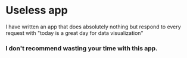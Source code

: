 # Useless app

I have written an app that does absolutely nothing but respond to every request with "today is a great day for data visualization"

### I don't recommend wasting your time with this app. 
